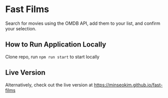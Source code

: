 # Fast Films

Search for movies using the OMDB API, add them to your list, and confirm your selection.

## How to Run Application Locally

Clone repo, run `npm run start` to start locally

## Live Version

Alternatively, check out the live version at https://minseokim.github.io/fast-films

